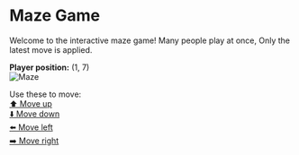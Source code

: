 # Maze Game  
Welcome to the interactive maze game! Many people play at once, Only the latest move is applied.

**Player position:** (1, 7)  
![Maze](https://github-maze-game.vercel.app/images/pos_1_7.png?t=1760692749433)

Use these to move:  
[⬆️ Move up](https://github-maze-game.vercel.app/move/1_7_w)  
[⬇️ Move down](https://github-maze-game.vercel.app/move/1_7_s)  
[⬅️ Move left](https://github-maze-game.vercel.app/move/1_7_a)  
[➡️ Move right](https://github-maze-game.vercel.app/move/1_7_d)
